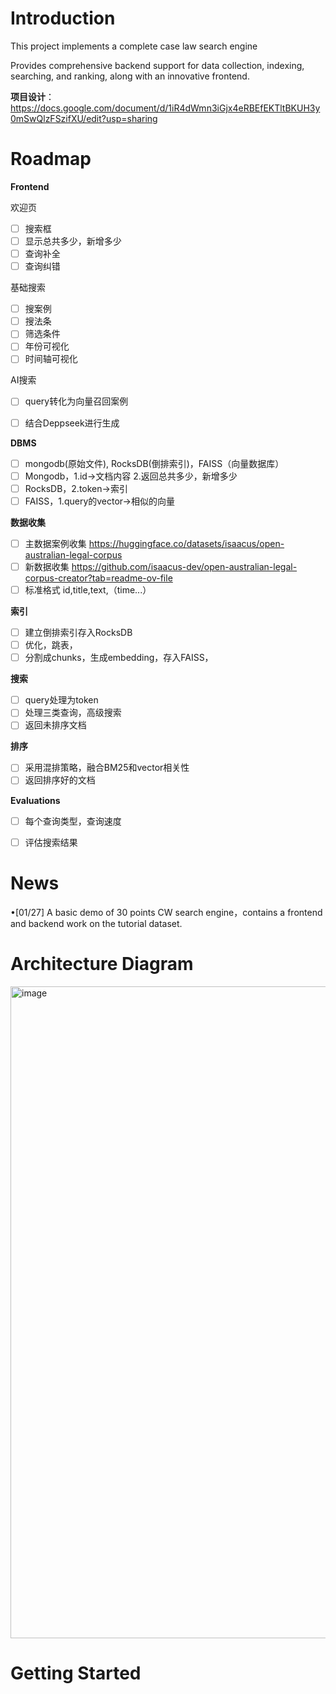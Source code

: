 # Introduction
This project implements a complete case law search engine 

Provides comprehensive backend support for data collection, indexing, searching, and ranking, along with an innovative frontend.

**项目设计**：https://docs.google.com/document/d/1iR4dWmn3iGjx4eRBEfEKTltBKUH3y0mSwQlzFSzifXU/edit?usp=sharing

# Roadmap
**Frontend** 

欢迎页 

- [ ] 搜索框
- [ ] 显示总共多少，新增多少
- [ ] 查询补全
- [ ] 查询纠错

基础搜索 
- [ ] 搜案例
- [ ] 搜法条
- [ ] 筛选条件
- [ ] 年份可视化
- [ ] 时间轴可视化

AI搜索
- [ ] query转化为向量召回案例
- [ ] 结合Deppseek进行生成 


**DBMS**
- [ ] mongodb(原始文件), RocksDB(倒排索引)，FAISS（向量数据库）
- [ ] Mongodb，1.id->文档内容 2.返回总共多少，新增多少
- [ ] RocksDB，2.token->索引
- [ ] FAISS，1.query的vector->相似的向量

**数据收集**
- [ ] 主数据案例收集 https://huggingface.co/datasets/isaacus/open-australian-legal-corpus 
- [ ] 新数据收集 https://github.com/isaacus-dev/open-australian-legal-corpus-creator?tab=readme-ov-file 
- [ ] 标准格式  id,title,text,（time...）

**索引**
- [ ] 建立倒排索引存入RocksDB
- [ ] 优化，跳表，
- [ ] 分割成chunks，生成embedding，存入FAISS，

**搜索**
- [ ] query处理为token
- [ ] 处理三类查询，高级搜索
- [ ] 返回未排序文档

**排序**
- [ ] 采用混排策略，融合BM25和vector相关性
- [ ] 返回排序好的文档

**Evaluations**
- [ ] 每个查询类型，查询速度
- [ ] 评估搜索结果


# News
&bull;[01/27] A basic demo of 30 points CW search engine，contains a frontend and backend work on the tutorial dataset.

# Architecture Diagram
<img width="1043" alt="image" src="https://github.com/user-attachments/assets/9a774a9c-b595-4884-918f-e2c73ea5ab51" />

# Getting Started






